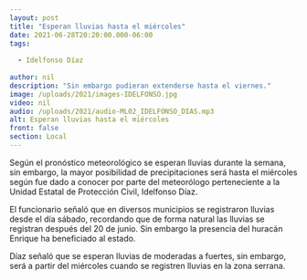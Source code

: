```yaml
---
layout: post
title: "Esperan lluvias hasta el miércoles"
date: 2021-06-28T20:20:00.000-06:00
tags:
  
  - Idelfonso Díaz
  
author: nil
description: "Sin embargo pudieran extenderse hasta el viernes."
image: /uploads/2021/images-IDELFONSO.jpg
video: nil
audio: /uploads/2021/audio-ML02_IDELFONSO_DIAS.mp3
alt: Esperan lluvias hasta el miércoles
front: false
section: Local
---
```


Según el pronóstico meteorológico se esperan lluvias durante la semana, sin embargo, la mayor posibilidad de precipitaciones será hasta el miércoles según fue dado a conocer por parte del meteorólogo perteneciente a la Unidad Estatal de Protección Civil, Idelfonso Díaz.

El funcionario señaló que en diversos municipios se registraron lluvias desde el día sábado, recordando que de forma natural las lluvias se registran después del 20 de junio. Sin embargo la presencia del huracán Enrique ha beneficiado al estado.

Díaz señaló que se esperan lluvias de moderadas a fuertes, sin embargo, será a partir del miércoles cuando se registren lluvias en la zona serrana. 
